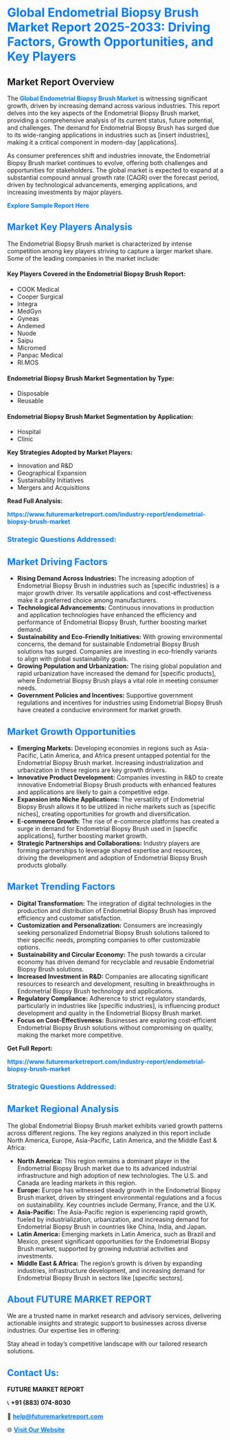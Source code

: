 <h1 style="color: #007BFF;">Global Endometrial Biopsy Brush Market Report 2025-2033: Driving Factors, Growth Opportunities, and Key Players</h1>

<section id="overview">
<h2>Market Report Overview</h2>
<p>The <a href="https://www.futuremarketreport.com/industry-report/endometrial-biopsy-brush-market" style="color: #007BFF; text-decoration: none;"><strong>Global Endometrial Biopsy Brush Market</strong></a> is witnessing significant growth, driven by increasing demand across various industries. This report delves into the key aspects of the Endometrial Biopsy Brush market, providing a comprehensive analysis of its current status, future potential, and challenges. The demand for Endometrial Biopsy Brush has surged due to its wide-ranging applications in industries such as [insert industries], making it a critical component in modern-day [applications].</p>
<p>As consumer preferences shift and industries innovate, the Endometrial Biopsy Brush market continues to evolve, offering both challenges and opportunities for stakeholders. The global market is expected to expand at a substantial compound annual growth rate (CAGR) over the forecast period, driven by technological advancements, emerging applications, and increasing investments by major players.</p>
</section>

<section id="overview">
<p><a href="https://www.futuremarketreport.com/request-sample/reportId=56391" style="color: #007BFF; text-decoration: none;"><strong>Explore Sample Report Here</strong></a></p>
</section>

<section id="key-players">
<h2 style="color: #007BFF;">Market Key Players Analysis</h2>
<p>The Endometrial Biopsy Brush market is characterized by intense competition among key players striving to capture a larger market share. Some of the leading companies in the market include:</p>
<h4>Key Players Covered in the Endometrial Biopsy Brush Report:</h4>
<ul><li>COOK Medical</li><li>Cooper Surgical</li><li>Integra</li><li>MedGyn</li><li>Gyneas</li><li>Andemed</li><li>Nuode</li><li>Saipu</li><li>Micromed</li><li>Panpac Medical</li><li>RI.MOS</li></ul>
<h4>Endometrial Biopsy Brush Market Segmentation by Type:</h4>
<ul><li>Disposable</li><li>Reusable</li></ul>

<h4>Endometrial Biopsy Brush Market Segmentation by Application:</h4>
<ul><li>Hospital</li><li>Clinic</li></ul>
<p><strong>Key Strategies Adopted by Market Players:</strong></p>
<ul>
<li>Innovation and R&D</li>
<li>Geographical Expansion</li>
<li>Sustainability Initiatives</li>
<li>Mergers and Acquisitions</li>
</ul>
</section>

<section>
<p><strong>Read Full Analysis: </strong></p><a href="https://www.futuremarketreport.com/industry-report/endometrial-biopsy-brush-market" style="color: #007BFF; text-decoration: none;"><strong>https://www.futuremarketreport.com/industry-report/endometrial-biopsy-brush-market</strong></a>
<h3 style="color: #007BFF;">Strategic Questions Addressed:</h3>
</section>

<section id="driving-factors">
<h2 style="color: #007BFF;">Market Driving Factors</h2>
<ul>
<li><strong>Rising Demand Across Industries:</strong> The increasing adoption of Endometrial Biopsy Brush in industries such as [specific industries] is a major growth driver. Its versatile applications and cost-effectiveness make it a preferred choice among manufacturers.</li>
<li><strong>Technological Advancements:</strong> Continuous innovations in production and application technologies have enhanced the efficiency and performance of Endometrial Biopsy Brush, further boosting market demand.</li>
<li><strong>Sustainability and Eco-Friendly Initiatives:</strong> With growing environmental concerns, the demand for sustainable Endometrial Biopsy Brush solutions has surged. Companies are investing in eco-friendly variants to align with global sustainability goals.</li>
<li><strong>Growing Population and Urbanization:</strong> The rising global population and rapid urbanization have increased the demand for [specific products], where Endometrial Biopsy Brush plays a vital role in meeting consumer needs.</li>
<li><strong>Government Policies and Incentives:</strong> Supportive government regulations and incentives for industries using Endometrial Biopsy Brush have created a conducive environment for market growth.</li>
</ul>
</section>

<section id="growth-opportunities">
<h2 style="color: #007BFF;">Market Growth Opportunities</h2>
<ul>
<li><strong>Emerging Markets:</strong> Developing economies in regions such as Asia-Pacific, Latin America, and Africa present untapped potential for the Endometrial Biopsy Brush market. Increasing industrialization and urbanization in these regions are key growth drivers.</li>
<li><strong>Innovative Product Development:</strong> Companies investing in R&D to create innovative Endometrial Biopsy Brush products with enhanced features and applications are likely to gain a competitive edge.</li>
<li><strong>Expansion into Niche Applications:</strong> The versatility of Endometrial Biopsy Brush allows it to be utilized in niche markets such as [specific niches], creating opportunities for growth and diversification.</li>
<li><strong>E-commerce Growth:</strong> The rise of e-commerce platforms has created a surge in demand for Endometrial Biopsy Brush used in [specific applications], further boosting market growth.</li>
<li><strong>Strategic Partnerships and Collaborations:</strong> Industry players are forming partnerships to leverage shared expertise and resources, driving the development and adoption of Endometrial Biopsy Brush products globally.</li>
</ul>
</section>

<section id="trending-factors">
<h2 style="color: #007BFF;">Market Trending Factors</h2>
<ul>
<li><strong>Digital Transformation:</strong> The integration of digital technologies in the production and distribution of Endometrial Biopsy Brush has improved efficiency and customer satisfaction.</li>
<li><strong>Customization and Personalization:</strong> Consumers are increasingly seeking personalized Endometrial Biopsy Brush solutions tailored to their specific needs, prompting companies to offer customizable options.</li>
<li><strong>Sustainability and Circular Economy:</strong> The push towards a circular economy has driven demand for recyclable and reusable Endometrial Biopsy Brush solutions.</li>
<li><strong>Increased Investment in R&D:</strong> Companies are allocating significant resources to research and development, resulting in breakthroughs in Endometrial Biopsy Brush technology and applications.</li>
<li><strong>Regulatory Compliance:</strong> Adherence to strict regulatory standards, particularly in industries like [specific industries], is influencing product development and quality in the Endometrial Biopsy Brush market.</li>
<li><strong>Focus on Cost-Effectiveness:</strong> Businesses are exploring cost-efficient Endometrial Biopsy Brush solutions without compromising on quality, making the market more competitive.</li>
</ul>
</section>

<section>
<p><strong>Get Full Report: </strong></p><a href="https://www.futuremarketreport.com/industry-report/endometrial-biopsy-brush-market" style="color: #007BFF; text-decoration: none;"><strong>https://www.futuremarketreport.com/industry-report/endometrial-biopsy-brush-market</strong></a>
<h3 style="color: #007BFF;">Strategic Questions Addressed:</h3>
</section>


<section id="regional-analysis">
<h2 style="color: #007BFF;">Market Regional Analysis</h2>
<p>The global Endometrial Biopsy Brush market exhibits varied growth patterns across different regions. The key regions analyzed in this report include North America, Europe, Asia-Pacific, Latin America, and the Middle East & Africa:</p>
<ul>
<li><strong>North America:</strong> This region remains a dominant player in the Endometrial Biopsy Brush market due to its advanced industrial infrastructure and high adoption of new technologies. The U.S. and Canada are leading markets in this region.</li>
<li><strong>Europe:</strong> Europe has witnessed steady growth in the Endometrial Biopsy Brush market, driven by stringent environmental regulations and a focus on sustainability. Key countries include Germany, France, and the U.K.</li>
<li><strong>Asia-Pacific:</strong> The Asia-Pacific region is experiencing rapid growth, fueled by industrialization, urbanization, and increasing demand for Endometrial Biopsy Brush in countries like China, India, and Japan.</li>
<li><strong>Latin America:</strong> Emerging markets in Latin America, such as Brazil and Mexico, present significant opportunities for the Endometrial Biopsy Brush market, supported by growing industrial activities and investments.</li>
<li><strong>Middle East & Africa:</strong> The region’s growth is driven by expanding industries, infrastructure development, and increasing demand for Endometrial Biopsy Brush in sectors like [specific sectors].</li>
</ul>
</section>

<footer>
<h2 style="color: #007BFF;">About FUTURE MARKET REPORT</h2>
<p>We are a trusted name in market research and advisory services, delivering actionable insights and strategic support to businesses across diverse industries. Our expertise lies in offering:</p>

<p>Stay ahead in today’s competitive landscape with our tailored research solutions.</p>

<h2 style="color: #007BFF;">Contact Us:</h2>
<p><strong>FUTURE MARKET REPORT</strong></p>
<p>📞 <strong>+91 (883) 074-8030</strong></p>
<p>📧 <strong><a href="mailto:help@futuremarketreport.com" style="color: #007BFF;">help@futuremarketreport.com</a></strong></p>
<p>🌐 <strong><a href="https://www.futuremarketreport.com/" style="color: #007BFF;">Visit Our Website</a></strong></p>
</footer>